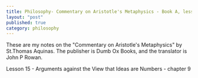 ```yaml
---
title: Philosophy- Commentary on Aristotle's Metaphysics - Book A, lesson 15
layout: "post"
published: true
category: philosophy
---
```

These are my notes on the "Commentary on Aristotle's Metaphysics" by St.Thomas Aquinas. The publisher is Dumb Ox Books, and the translator is John P Rowan.

Lesson 15 - Arguments against the View that Ideas are Numbers - chapter 9
